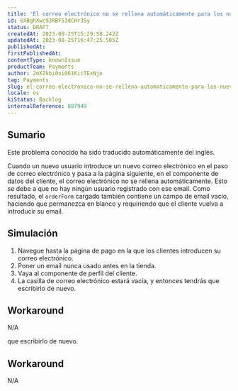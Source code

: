 ```yaml
---
title: 'El correo electrónico no se rellena automáticamente para los nuevos usuarios en el checkout-ui'
id: 6XBghXwc93RBF53dCHr35y
status: DRAFT
createdAt: 2023-08-25T15:29:58.242Z
updatedAt: 2023-08-25T16:47:25.505Z
publishedAt: 
firstPublishedAt: 
contentType: knownIssue
productTeam: Payments
author: 2mXZkbi0oi061KicTExNjo
tag: Payments
slug: el-correo-electronico-no-se-rellena-automaticamente-para-los-nuevos-usuarios-en-el-checkoutui
locale: es
kiStatus: Backlog
internalReference: 887949
---
```


## Sumario

<div class="alert alert-info">
  <p>Este problema conocido ha sido traducido automáticamente del inglés.</p>
</div>


Cuando un nuevo usuario introduce un nuevo correo electrónico en el paso de correo electrónico y pasa a la página siguiente, en el componente de datos del cliente, el correo electrónico no se rellena automáticamente.
Esto se debe a que no hay ningún usuario registrado con ese email. Como resultado, el `orderForm` cargado también contiene un campo de email vacío, haciendo que permanezca en blanco y requiriendo que el cliente vuelva a introducir su email.


##

## Simulación



1. Navegue hasta la página de pago en la que los clientes introducen su correo electrónico.
2. Poner un email nunca usado antes en la tienda.
3. Vaya al componente de perfil del cliente.
4. La casilla de correo electrónico estará vacía, y entonces tendrás que escribirlo de nuevo.


## Workaround


N/A





que escribirlo de nuevo.


## Workaround


N/A





